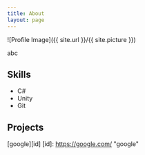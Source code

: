 ```yaml
---
title: About
layout: page
---
```

![Profile Image]({{ site.url }}/{{ site.picture }})

abc

## Skills
- C#
- Unity
- Git


## Projects
[google][id]
[id]: https://google.com/ "google"
